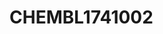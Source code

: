 <a name="material" />

# CHEMBL1741002
<script type="application/ld+json">
  {
    "@context": "https://schema.org/",
    "@type": "ChemicalSubstance",
    "http://purl.org/dc/terms/conformsTo":
      {
        "@type": "CreativeWork",
        "@id": "https://bioschemas.org/profiles/ChemicalSubstance/0.4-RELEASE/"
      },
    "@id": "https://egonw.github.io/nanowiki/nanowiki442.html#material",
    "name": "CHEMBL1741002",
    "sameAs: "http://127.0.0.1/mediawiki/index.php/Special:URIResolver/CHEMBL1741002"
  }
</script>


